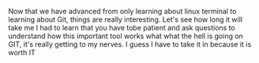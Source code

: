 Now that we have advanced from only learning about linux terminal to learning about Git, things are really interesting.
Let's see how long it will take me 
 I had to learn that you have tobe patient and ask questions to understand how this important tool works
 what what the hell is going on GIT, it's really getting to my nerves. I guess I have to take it in because it is worth IT
